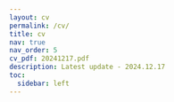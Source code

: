 ```yaml
---
layout: cv
permalink: /cv/
title: cv
nav: true
nav_order: 5
cv_pdf: 20241217.pdf
description: Latest update - 2024.12.17
toc:
  sidebar: left
---
```

